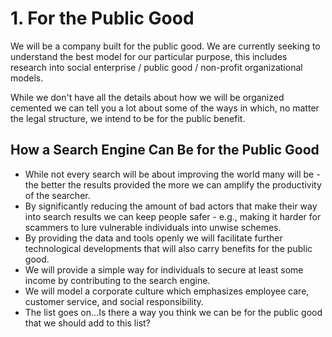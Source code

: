 # 1. For the Public Good

We will be a company built for the public good. We are currently seeking to understand the best model for our particular purpose, this includes research into social enterprise / public good / non-profit organizational models.

While we don't have all the details about how we will be organized cemented we can tell you a lot about some of the ways in which, no matter the legal structure, we intend to be for the public benefit.

## How a Search Engine Can Be for the Public Good

* While not every search will be about improving the world many will be - the better the results provided the more we can amplify the productivity of the searcher. 
* By significantly reducing the amount of bad actors that make their way into search results we can keep people safer - e.g., making it harder for scammers to lure vulnerable individuals into unwise schemes.
* By providing the data and tools openly we will facilitate further technological developments that will also carry benefits for the public good.
* We will provide a simple way for individuals to secure at least some income by contributing to the search engine.
* We will model a corporate culture which emphasizes employee care, customer service, and social responsibility.
* The list goes on...Is there a way you think we can be for the public good that we should add to this list?

